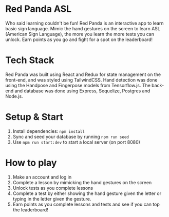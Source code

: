 # Red Panda ASL
Who said learning couldn't be fun! Red Panda is an interactive app to learn basic sign language. Mimic the hand gestures on the screen to learn ASL (American Sign Language), the more you learn the more tests you can unlock. Earn points as you go and fight for a spot on the leaderboard!

# Tech Stack
Red Panda was built using React and Redux for state management on the front-end, and was styled using TailwindCSS. Hand detection was done using the Handpose and Fingerpose models from Tensorflow.js. The back-end and database was done using Express, Sequelize, Postgres and Node.js.

# Setup & Start

1. Install dependencies: `npm install`
2. Sync and seed your database by running `npm run seed`
3. Use `npm run start:dev` to start a local server (on port 8080)


# How to play
1. Make an account and log in
2. Complete a lesson by mimicking the hand gestures on the screen
3. Unlock tests as you complete lessons
4. Complete a test by either showing the hand gesture given the letter or typing in the letter given the gesture.
5. Earn points as you complete lessons and tests and see if you can top the leaderboard!
